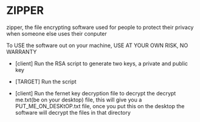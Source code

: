 # ZIPPER
zipper, the file encrypting software used for people to protect their privacy when someone else uses their conputer





To USE the software out on your machine,
USE AT YOUR OWN RISK, NO WARRANTY

* [client] Run the RSA script to generate two keys, a private and public key

* [TARGET] Run the  script 

* [client] Run the fernet key decryption file to decrypt the decrypt me.txt(be on your desktop) file, this will give you a PUT_ME_ON_DESKtOP.txt file, once you put this on the desktop the software will decrypt the files in that directory

